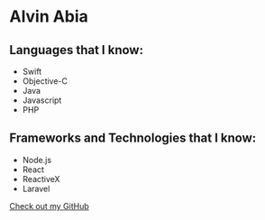 # Alvin Abia

## Languages that I know:
- Swift
- Objective-C
- Java
- Javascript
- PHP

## Frameworks and Technologies that I know:
- Node.js
- React
- ReactiveX
- Laravel

[Check out my GitHub](https://github.com/twist295)
